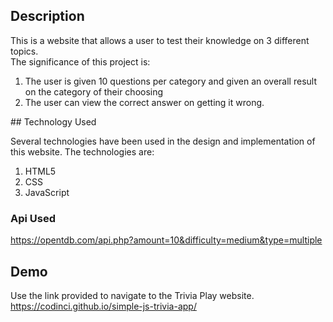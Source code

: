<!-- ABOUT THE PROJECT -->
## Description

This is a website that allows a user to test their knowledge on 3 different topics. <br>
The significance of this project is:
<ol>
<li>The user is given 10 questions per category and given an overall result on the category of their choosing</li>
<li>The user can view the correct answer on getting it wrong.</li>
</ol>
## Technology Used

Several technologies have been used in the design and implementation of this website.
The technologies are:
<ol>
<li>HTML5</li>
<li>CSS</li>
<li>JavaScript</li>
</ol>

### Api Used
<https://opentdb.com/api.php?amount=10&difficulty=medium&type=multiple> <br>

## Demo

Use the link provided to navigate to the Trivia Play website.
<https://codinci.github.io/simple-js-trivia-app/>
<br>

